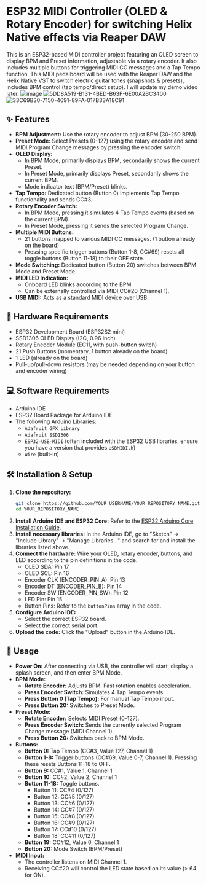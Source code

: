 # ESP32 MIDI Controller (OLED & Rotary Encoder) for switching Helix Native effects via Reaper DAW

This is an ESP32-based MIDI controller project featuring an OLED screen to display BPM and Preset information, adjustable via a rotary encoder. It also includes multiple buttons for triggering MIDI CC messages and a Tap Tempo function.
This MIDI pedalboard will be used with the Reaper DAW and the Helix Native VST to switch electric guitar tones (snapshots & presets), includes BPM control (tap tempo/direct setup). I will update my demo video later.
![image](https://github.com/user-attachments/assets/8a98148f-e535-4958-8c29-de750c6980bf)
![5DD8A519-B131-4BED-B63F-6E00A2BC3400](https://github.com/user-attachments/assets/0b60032a-0886-4dc4-8650-d23a8e851b20)
![33C69B30-7150-4691-89FA-017B33A18C91](https://github.com/user-attachments/assets/c33616a3-a082-4a7a-9b3b-42c542759f0e)


## ✨ Features

*   **BPM Adjustment:** Use the rotary encoder to adjust BPM (30-250 BPM).
*   **Preset Mode:** Select Presets (0-127) using the rotary encoder and send MIDI Program Change messages by pressing the encoder switch.
*   **OLED Display:**
    *   In BPM Mode, primarily displays BPM, secondarily shows the current Preset.
    *   In Preset Mode, primarily displays Preset, secondarily shows the current BPM.
    *   Mode indicator text (BPM/Preset) blinks.
*   **Tap Tempo:** Dedicated button (Button 0) implements Tap Tempo functionality and sends CC#3.
*   **Rotary Encoder Switch:**
    *   In BPM Mode, pressing it simulates 4 Tap Tempo events (based on the current BPM).
    *   In Preset Mode, pressing it sends the selected Program Change.
*   **Multiple MIDI Buttons:**
    *   21 buttons mapped to various MIDI CC messages. (1 button already on the board)
    *   Pressing specific trigger buttons (Button 1-8, CC#69) resets all toggle buttons (Button 11-18) to their OFF state.
*   **Mode Switching:** Dedicated button (Button 20) switches between BPM Mode and Preset Mode.
*   **MIDI LED Indication:**
    *   Onboard LED blinks according to the BPM.
    *   Can be externally controlled via MIDI CC#20 (Channel 1).
*   **USB MIDI:** Acts as a standard MIDI device over USB.

## 🔩 Hardware Requirements

*   ESP32 Development Board (ESP32S2 mini)
*   SSD1306 OLED Display (I2C, 0.96 inch)
*   Rotary Encoder Module (EC11, with push-button switch)
*   21 Push Buttons (momentary, 1 button already on the board)
*   1 LED (already on the board)
*   Pull-up/pull-down resistors (may be needed depending on your button and encoder wiring)

## 💻 Software Requirements

*   Arduino IDE
*   ESP32 Board Package for Arduino IDE
*   The following Arduino Libraries:
    *   `Adafruit GFX Library`
    *   `Adafruit SSD1306`
    *   `ESP32-USB-MIDI` (often included with the ESP32 USB libraries, ensure you have a version that provides `USBMIDI.h`)
    *   `Wire` (built-in)

## 🛠️ Installation & Setup

1.  **Clone the repository:**
    ```bash
    git clone https://github.com/YOUR_USERNAME/YOUR_REPOSITORY_NAME.git
    cd YOUR_REPOSITORY_NAME
    ```
2.  **Install Arduino IDE and ESP32 Core:** Refer to the [ESP32 Arduino Core Installation Guide](https://docs.espressif.com/projects/arduino-esp32/en/latest/installing.html).
3.  **Install necessary libraries:** In the Arduino IDE, go to "Sketch" -> "Include Library" -> "Manage Libraries..." and search for and install the libraries listed above.
4.  **Connect the hardware:** Wire your OLED, rotary encoder, buttons, and LED according to the pin definitions in the code.
    *   OLED SDA: Pin 17
    *   OLED SCL: Pin 16
    *   Encoder CLK (ENCODER_PIN_A): Pin 13
    *   Encoder DT (ENCODER_PIN_B): Pin 14
    *   Encoder SW (ENCODER_PIN_SW): Pin 12
    *   LED Pin: Pin 15
    *   Button Pins: Refer to the `buttonPins` array in the code.
5.  **Configure Arduino IDE:**
    *   Select the correct ESP32 board.
    *   Select the correct serial port.
6.  **Upload the code:** Click the "Upload" button in the Arduino IDE.

## 🚀 Usage

*   **Power On:** After connecting via USB, the controller will start, display a splash screen, and then enter BPM Mode.
*   **BPM Mode:**
    *   **Rotate Encoder:** Adjusts BPM. Fast rotation enables acceleration.
    *   **Press Encoder Switch:** Simulates 4 Tap Tempo events.
    *   **Press Button 0 (Tap Tempo):** For manual Tap Tempo input.
    *   **Press Button 20:** Switches to Preset Mode.
*   **Preset Mode:**
    *   **Rotate Encoder:** Selects MIDI Preset (0-127).
    *   **Press Encoder Switch:** Sends the currently selected Program Change message (MIDI Channel 1).
    *   **Press Button 20:** Switches back to BPM Mode.
*   **Buttons:**
    *   **Button 0:** Tap Tempo (CC#3, Value 127, Channel 1)
    *   **Button 1-8:** Trigger buttons (CC#69, Value 0-7, Channel 1). Pressing these resets Buttons 11-18 to OFF.
    *   **Button 9:** CC#1, Value 1, Channel 1
    *   **Button 10:** CC#2, Value 2, Channel 1
    *   **Button 11-18:** Toggle buttons.
        *   Button 11: CC#4 (0/127)
        *   Button 12: CC#5 (0/127)
        *   Button 13: CC#6 (0/127)
        *   Button 14: CC#7 (0/127)
        *   Button 15: CC#8 (0/127)
        *   Button 16: CC#9 (0/127)
        *   Button 17: CC#10 (0/127)
        *   Button 18: CC#11 (0/127)
    *   **Button 19:** CC#12, Value 0, Channel 1
    *   **Button 20:** Mode Switch (BPM/Preset)
*   **MIDI Input:**
    *   The controller listens on MIDI Channel 1.
    *   Receiving CC#20 will control the LED state based on its value (> 64 for ON).
